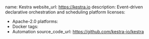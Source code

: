 name: Kestra
website_url: https://kestra.io
description: Event-driven declarative orchestration and scheduling platform 
licenses:
  - Apache-2.0
platforms:
  - Docker
tags:
  - Automation
source_code_url: https://github.com/kestra-io/kestra
